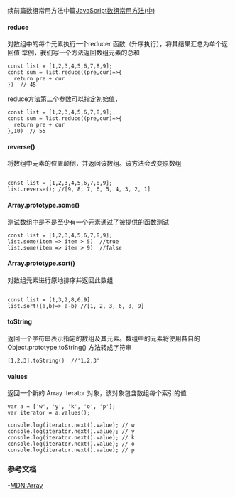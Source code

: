 
续前篇数组常用方法中篇[JavaScript数组常用方法(中)](./JavaScript数组常用方法(中).md)

#### reduce

对数组中的每个元素执行一个reducer 函数（升序执行），将其结果汇总为单个返回值
举例，我们写一个方法返回数组元素的总和

```
const list = [1,2,3,4,5,6,7,8,9];
const sum = list.reduce((pre,cur)=>{
  return pre + cur
})  // 45
```
reduce方法第二个参数可以指定初始值，

```
const list = [1,2,3,4,5,6,7,8,9];
const sum = list.reduce((pre,cur)=>{
  return pre + cur
},10)  // 55
```

#### reverse()

将数组中元素的位置颠倒，并返回该数组。该方法会改变原数组

```

const list = [1,2,3,4,5,6,7,8,9];
list.reverse(); //[9, 8, 7, 6, 5, 4, 3, 2, 1]

```


#### Array.prototype.some()

测试数组中是不是至少有一个元素通过了被提供的函数测试

```
const list = [1,2,3,4,5,6,7,8,9];
list.some(item => item > 5)  //true
list.some(item => item > 9)  //false
```

#### Array.prototype.sort()

对数组元素进行原地排序并返回此数组

```

const list = [1,3,2,8,6,9]
list.sort((a,b)=> a-b) //[1, 2, 3, 6, 8, 9]

```

#### toString
返回一个字符串表示指定的数组及其元素。数组中的元素将使用各自的 Object.prototype.toString() 方法转成字符串

```
[1,2,3].toString()  //'1,2,3'
```


#### values
返回一个新的 Array Iterator 对象，该对象包含数组每个索引的值

```
var a = ['w', 'y', 'k', 'o', 'p'];
var iterator = a.values();

console.log(iterator.next().value); // w
console.log(iterator.next().value); // y
console.log(iterator.next().value); // k
console.log(iterator.next().value); // o
console.log(iterator.next().value); // p
```

### 参考文档

-[MDN:Array](https://developer.mozilla.org/zh-CN/docs/Web/JavaScript/Reference/Global_Objects/Array)
